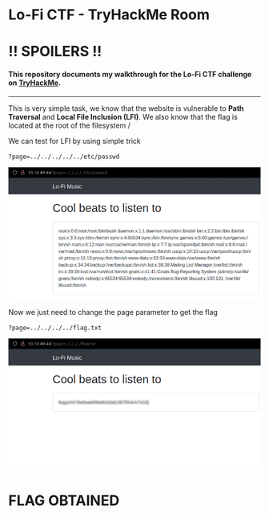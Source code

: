 # Lo-Fi CTF - TryHackMe Room
# **!! SPOILERS !!**
#### This repository documents my walkthrough for the **Lo-Fi** CTF challenge on [TryHackMe](https://tryhackme.com/room/lofi). 
---
This is very simple task, we know that the website is vulnerable to **Path Traversal** and **Local File Inclusion (LFI)**. We also know that the flag is located at the root of the filesystem /

We can test for LFI by using simple trick

```
?page=../../../../../etc/passwd
```

![passwd](imgs/passwd.png "passwd")

Now we just need to change the page parameter to get the flag

```
?page=../../../../flag.txt
```

![flag](imgs/flag.png "flag")

# FLAG OBTAINED
